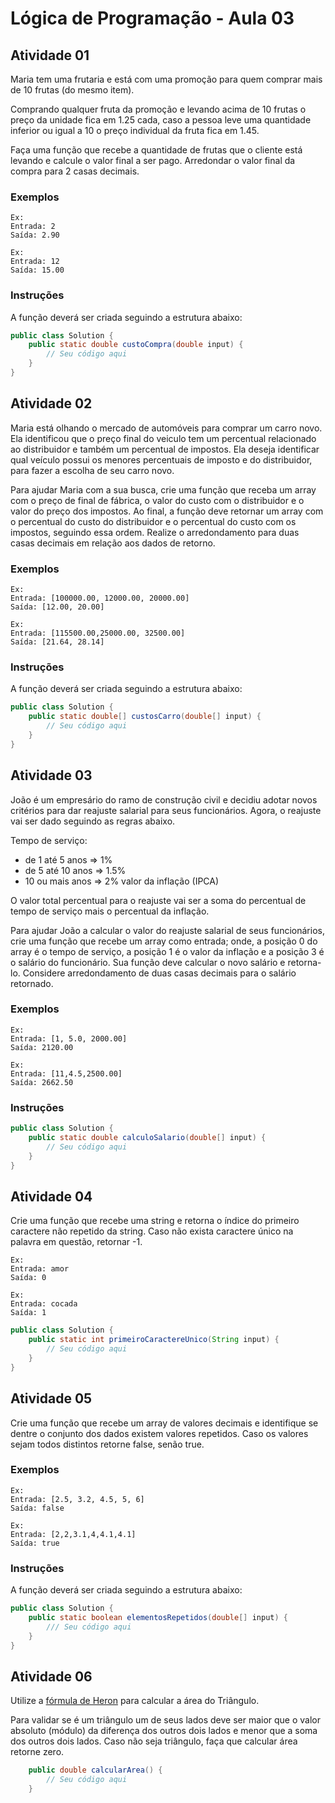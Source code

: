 # Lógica de Programação - Aula 03

## Atividade 01

Maria tem uma frutaria e está com uma promoção para quem comprar mais de 10 frutas (do mesmo item).

Comprando qualquer fruta da promoção e levando acima de 10 frutas o preço da unidade fica em 1.25 cada, caso a pessoa leve uma quantidade inferior ou igual a 10 o preço individual da fruta fica em 1.45.

Faça uma função que recebe a quantidade de frutas que o cliente está levando e calcule o valor final a ser pago. Arredondar o valor final da compra para 2 casas decimais.

### Exemplos

```
Ex:
Entrada: 2
Saída: 2.90

Ex:
Entrada: 12
Saída: 15.00
```

### Instruções

A função deverá ser criada seguindo a estrutura abaixo:

```java
public class Solution {
    public static double custoCompra(double input) {
        // Seu código aqui
    }
}

```

## Atividade 02

Maria está olhando o mercado de automóveis para comprar um carro novo. Ela identificou que o preço final do veiculo tem um percentual relacionado ao distribuidor e também um percentual de impostos. Ela deseja identificar qual veículo possui os menores percentuais de imposto e do distribuidor, para fazer a escolha de seu carro novo.

Para ajudar Maria com a sua busca, crie uma função que receba um array com o preço de final de fábrica, o valor do custo com o distribuidor e o valor do preço dos impostos. Ao final, a função deve retornar um array com o percentual do custo do distribuidor e o percentual do custo com os impostos, seguindo essa ordem. Realize o arredondamento para duas casas decimais em relação aos dados de retorno.

### Exemplos

```
Ex:
Entrada: [100000.00, 12000.00, 20000.00]
Saída: [12.00, 20.00]

Ex:
Entrada: [115500.00,25000.00, 32500.00]
Saída: [21.64, 28.14]
```

### Instruções

A função deverá ser criada seguindo a estrutura abaixo:

```java
public class Solution {
    public static double[] custosCarro(double[] input) {
        // Seu código aqui
    }
}

```

## Atividade 03

João é um empresário do ramo de construção civil e decidiu adotar novos critérios para dar reajuste salarial para seus funcionários. Agora, o reajuste vai ser dado seguindo as regras abaixo.

Tempo de serviço:

- de 1 até 5 anos => 1%
- de 5 até 10 anos => 1.5%
- 10 ou mais anos => 2% valor da inflação (IPCA)

O valor total percentual para o reajuste vai ser a soma do percentual de tempo de serviço mais o percentual da inflação.

Para ajudar João a calcular o valor do reajuste salarial de seus funcionários, crie uma função que recebe um array como entrada; onde, a posição 0 do array é o tempo de serviço, a posição 1 é o valor da inflação e a posição 3 é o salário do funcionário. Sua função deve calcular o novo salário e retorna-lo. Considere arredondamento de duas casas decimais para o salário retornado.

### Exemplos

```
Ex:
Entrada: [1, 5.0, 2000.00]
Saída: 2120.00

Ex:
Entrada: [11,4.5,2500.00]
Saída: 2662.50
```

### Instruções

```java
public class Solution {
    public static double calculoSalario(double[] input) {
        // Seu código aqui
    }
}
```

## Atividade 04

Crie uma função que recebe uma string e retorna o índice do primeiro caractere não repetido da string. Caso não exista caractere único na palavra em questão, retornar -1.

```
Ex:
Entrada: amor
Saída: 0

Ex:
Entrada: cocada
Saída: 1
```

```java
public class Solution {
    public static int primeiroCaractereUnico(String input) {
        // Seu código aqui
    }
}

```

## Atividade 05

Crie uma função que recebe um array de valores decimais e identifique se dentre o conjunto dos dados existem valores repetidos. Caso os valores sejam todos distintos retorne false, senão true.

### Exemplos

```
Ex:
Entrada: [2.5, 3.2, 4.5, 5, 6]
Saída: false

Ex:
Entrada: [2,2,3.1,4,4.1,4.1]
Saída: true
```

### Instruções

A função deverá ser criada seguindo a estrutura abaixo:

```java
public class Solution {
    public static boolean elementosRepetidos(double[] input) {
        /// Seu código aqui
    }
}
```

## Atividade 06

Utilize a [fórmula de Heron](https://mundoeducacao.uol.com.br/matematica/formula-heron.htm) para calcular a área do Triângulo.

Para validar se é um triângulo um de seus lados deve ser maior que o valor absoluto (módulo) da diferença dos outros dois lados e menor que a soma dos outros dois lados. Caso não seja triângulo, faça que calcular área retorne zero.

```java
    public double calcularArea() {
        // Seu código aqui
    }
```
